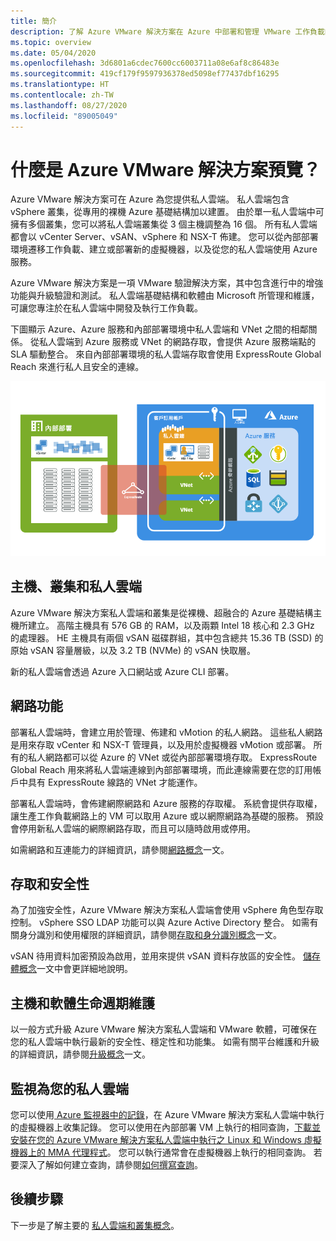 ```yaml
---
title: 簡介
description: 了解 Azure VMware 解決方案在 Azure 中部署和管理 VMware 工作負載的功能和優點。
ms.topic: overview
ms.date: 05/04/2020
ms.openlocfilehash: 3d6801a6cdec7600cc6003711a08e6af8c86483e
ms.sourcegitcommit: 419cf179f9597936378ed5098ef77437dbf16295
ms.translationtype: HT
ms.contentlocale: zh-TW
ms.lasthandoff: 08/27/2020
ms.locfileid: "89005049"
---
```

# <a name="what-is-azure-vmware-solution-preview"></a>什麼是 Azure VMware 解決方案預覽？

Azure VMware 解決方案可在 Azure 為您提供私人雲端。 私人雲端包含 vSphere 叢集，從專用的裸機 Azure 基礎結構加以建置。 由於單一私人雲端中可擁有多個叢集，您可以將私人雲端叢集從 3 個主機調整為 16 個。 所有私人雲端都會以 vCenter Server、vSAN、vSphere 和 NSX-T 佈建。 您可以從內部部署環境遷移工作負載、建立或部署新的虛擬機器，以及從您的私人雲端使用 Azure 服務。

Azure VMware 解決方案是一項 VMware 驗證解決方案，其中包含進行中的增強功能與升級驗證和測試。 私人雲端基礎結構和軟體由 Microsoft 所管理和維護，可讓您專注於在私人雲端中開發及執行工作負載。

下圖顯示 Azure、Azure 服務和內部部署環境中私人雲端和 VNet 之間的相鄰關係。 從私人雲端到 Azure 服務或 VNet 的網路存取，會提供 Azure 服務端點的 SLA 驅動整合。 來自內部部署環境的私人雲端存取會使用 ExpressRoute Global Reach 來進行私人且安全的連線。

![Azure VMware 解決方案私人雲端與 Azure 和內部部署相鄰的影像](./media/adjacency-overview-drawing-final.png)

## <a name="hosts-clusters-and-private-clouds"></a>主機、叢集和私人雲端

Azure VMware 解決方案私人雲端和叢集是從裸機、超融合的 Azure 基礎結構主機所建立。 高階主機具有 576 GB 的 RAM，以及兩顆 Intel 18 核心和 2.3 GHz 的處理器。 HE 主機具有兩個 vSAN 磁碟群組，其中包含總共 15.36 TB (SSD) 的原始 vSAN 容量層級，以及 3.2 TB (NVMe) 的 vSAN 快取層。

新的私人雲端會透過 Azure 入口網站或 Azure CLI 部署。

## <a name="networking"></a>網路功能

部署私人雲端時，會建立用於管理、佈建和 vMotion 的私人網路。 這些私人網路是用來存取 vCenter 和 NSX-T 管理員，以及用於虛擬機器 vMotion 或部署。 所有的私人網路都可以從 Azure 的 VNet 或從內部部署環境存取。 ExpressRoute Global Reach 用來將私人雲端連線到內部部署環境，而此連線需要在您的訂用帳戶中具有 ExpressRoute 線路的 VNet 才能運作。

部署私人雲端時，會佈建網際網路和 Azure 服務的存取權。 系統會提供存取權，讓生產工作負載網路上的 VM 可以取用 Azure 或以網際網路為基礎的服務。 預設會停用新私人雲端的網際網路存取，而且可以隨時啟用或停用。

如需網路和互連能力的詳細資訊，請參閱[網路概念](concepts-networking.md)一文。

## <a name="access-and-security"></a>存取和安全性

為了加強安全性，Azure VMware 解決方案私人雲端會使用 vSphere 角色型存取控制。 vSphere SSO LDAP 功能可以與 Azure Active Directory 整合。 如需有關身分識別和使用權限的詳細資訊，請參閱[存取和身分識別概念](concepts-identity.md)一文。

vSAN 待用資料加密預設為啟用，並用來提供 vSAN 資料存放區的安全性。 [儲存體概念](concepts-storage.md)一文中會更詳細地說明。

## <a name="host-and-software-lifecycle-maintenance"></a>主機和軟體生命週期維護

以一般方式升級 Azure VMware 解決方案私人雲端和 VMware 軟體，可確保在您的私人雲端中執行最新的安全性、穩定性和功能集。 如需有關平台維護和升級的詳細資訊，請參閱[升級概念](concepts-upgrades.md)一文。

## <a name="monitoring-your-private-cloud"></a>監視為您的私人雲端

您可以使用[ Azure 監視器中的記錄](../azure-monitor/overview.md)，在 Azure VMware 解決方案私人雲端中執行的虛擬機器上收集記錄。 您可以使用在內部部署 VM 上執行的相同查詢，[下載並安裝在您的 Azure VMware 解決方案私人雲端中執行之 Linux 和 Windows 虛擬機器上的 MMA 代理程式](../azure-monitor/platform/log-analytics-agent.md#installation-options)。 您可以執行通常會在虛擬機器上執行的相同查詢。 若要深入了解如何建立查詢，請參閱[如何撰寫查詢](../azure-monitor/log-query/log-query-overview.md#how-can-i-learn-how-to-write-queries)。

## <a name="next-steps"></a>後續步驟

下一步是了解主要的 [私人雲端和叢集概念](concepts-private-clouds-clusters.md)。

<!-- LINKS - external -->

<!-- LINKS - internal -->
[concepts-private-clouds-clusters]: ./concepts-private-clouds-clusters.md
